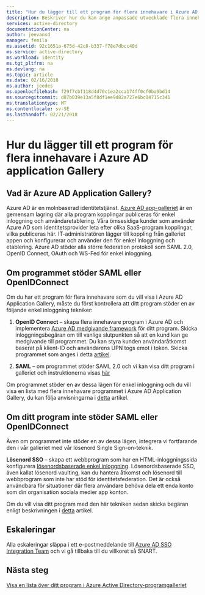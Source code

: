 ```yaml
---
title: "Hur du lägger till ett program för flera innehavare i Azure AD application Gallery | Microsoft Docs"
description: Beskriver hur du kan ange anpassade utvecklade flera innehavare program i Azure AD Application Gallery
services: active-directory
documentationCenter: na
author: jeevansd
manager: femila
ms.assetid: 92c1651a-675d-42c8-b337-f78e7dbcc40d
ms.service: active-directory
ms.workload: identity
ms.tgt_pltfrm: na
ms.devlang: na
ms.topic: article
ms.date: 02/16/2018
ms.author: jeedes
ms.openlocfilehash: f29f7cbf118d4d70c1ea2cca174ff0cf0ba9bd14
ms.sourcegitcommit: d87b039e13a5f8df1ee9d82a727e6bc04715c341
ms.translationtype: MT
ms.contentlocale: sv-SE
ms.lasthandoff: 02/21/2018
---
```

# <a name="how-to-add-a-multi-tenant-application-to-the-azure-ad-application-gallery"></a>Hur du lägger till ett program för flera innehavare i Azure AD application Gallery

## <a name="what-is-the-azure-ad-application-gallery"></a>Vad är Azure AD Application Gallery?

Azure AD är en molnbaserad identitetstjänst. [Azure AD app-galleriet](https://azure.microsoft.com/marketplace/active-directory/all/) är en gemensam lagring där alla program kopplingar publiceras för enkel inloggning och användaretablering. Våra ömsesidiga kunder som använder Azure AD som identitetsprovider leta efter olika SaaS-program kopplingar, vilka publiceras här. IT-administratören lägger till koppling från galleriet appen och konfigurerar och använder den för enkel inloggning och etablering. Azure AD stöder alla större federation protokoll som SAML 2.0, OpenID Connect, OAuth och WS-Fed för enkel inloggning. 

## <a name="if-your-application-supports-saml-or-openidconnect"></a>Om programmet stöder SAML eller OpenIDConnect
Om du har ett program för flera innehavare som du vill visa i Azure AD Application Gallery, måste du först kontrollera att ditt program stöder en av följande enkel inloggning tekniker:

1. **OpenID Connect** – skapa flera innehavare program i Azure AD och implementera [Azure AD medgivande framework](https://docs.microsoft.com/en-us/azure/active-directory/develop/active-directory-integrating-applications#overview-of-the-consent-framework) för ditt program. Skicka inloggningsbegäran om till vanliga slutpunkten så att en kund kan ge medgivande till programmet. Du kan styra kunden användaråtkomst baserat på klient-ID och användarens UPN togs emot i token. Skicka programmet som anges i detta [artikel](https://docs.microsoft.com/en-us/azure/active-directory/develop/active-directory-app-gallery-listing).

2. **SAML** – om programmet stöder SAML 2.0 och vi kan visa ditt program i galleriet och instruktionerna visas [här](https://docs.microsoft.com/en-us/azure/active-directory/develop/active-directory-app-gallery-listing)

Om programmet stöder en av dessa lägen för enkel inloggning och du vill visa en lista med flera innehavare programmet i Azure AD Application Gallery, du kan följa anvisningarna i [detta](https://docs.microsoft.com/en-us/azure/active-directory/develop/active-directory-app-gallery-listing) artikel. 

## <a name="if-your-application-does-not-support-saml-or-openidconnect"></a>Om ditt program inte stöder SAML eller OpenIDConnect
Även om programmet inte stöder en av dessa lägen, integrera vi fortfarande den i vår galleriet med vår lösenord Single Sign-on-teknik.

**Lösenord SSO** – skapa ett webbprogram som har en HTML-inloggningssida konfigurera [lösenordsbaserade enkel inloggning](https://docs.microsoft.com/en-us/azure/active-directory/active-directory-appssoaccess-whatis). Lösenordsbaserade SSO, även kallat lösenord vaulting, kan du hantera åtkomst och lösenord till webbprogram som inte har stöd för identitetsfederation. Det är också användbara för situationer där flera användare behöva dela ett enda konto som din organisation sociala medier app konton. 

Om du vill visa ditt program med den här tekniken sedan skicka begäran enligt beskrivningen i [detta](https://docs.microsoft.com/en-us/azure/active-directory/develop/active-directory-app-gallery-listing) artikel.

## <a name="escalations"></a>Eskaleringar

Alla eskaleringar släppa i ett e-postmeddelande till [Azure AD SSO Integration Team](<mailto:SaaSApplicationIntegrations@service.microsoft.com>) och vi gå tillbaka till du villkoret så SNART.

## <a name="next-steps"></a>Nästa steg
[Visa en lista över ditt program i Azure Active Directory-programgalleriet](https://docs.microsoft.com/azure/active-directory/develop/active-directory-app-gallery-listing)
